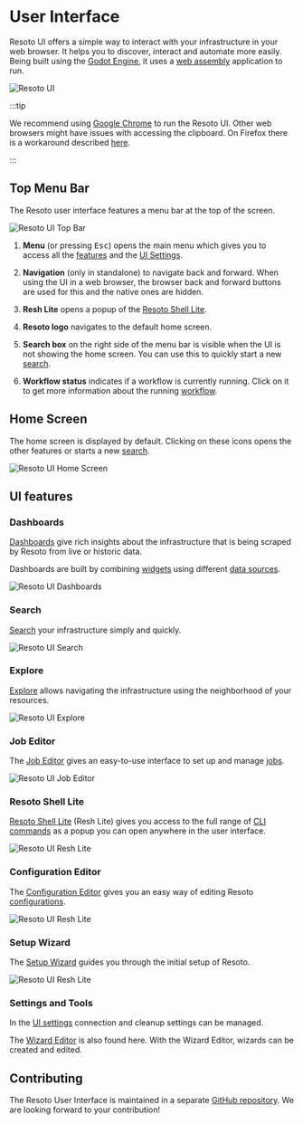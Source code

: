 # User Interface

Resoto UI offers a simple way to interact with your infrastructure in your web browser. It helps you to discover, interact and automate more easily. Being built using the [Godot Engine](https://godotengine.org), it uses a [web assembly](https://github.com/WebAssembly/design) application to run.

![Resoto UI](./img/resoto-ui-interface.jpg)

:::tip

We recommend using [Google Chrome](https://www.google.com/intl/en_en/chrome) to run the Resoto UI. Other web browsers might have issues with accessing the clipboard. On Firefox there is a workaround described [here](https://github.com/godotengine/godot/issues/57382#issuecomment-1262280650).

:::

## Top Menu Bar

The Resoto user interface features a menu bar at the top of the screen.

![Resoto UI Top Bar](./img/resoto-ui-top-bar.png)

1. **Menu** (or pressing <kbd>Esc</kbd>) opens the main menu which gives you to access all the [features](#ui-features) and the [UI Settings](./settings-and-tools.md#user-interface-settings).

2. **Navigation** (only in standalone) to navigate back and forward. When using the UI in a web browser, the browser back and forward buttons are used for this and the native ones are hidden.

3. **Resh Lite** opens a popup of the [Resoto Shell Lite](./resh-lite.md).

4. **Resoto logo** navigates to the default home screen.

5. **Search box** on the right side of the menu bar is visible when the UI is not showing the home screen. You can use this to quickly start a new [search](./search.md).

6. **Workflow status** indicates if a workflow is currently running. Click on it to get more information about the running [workflow](../../concepts/automation/index.md).

## Home Screen

The home screen is displayed by default. Clicking on these icons opens the other features or starts a new [search](./search.md).

![Resoto UI Home Screen](./img/resoto-ui-home-screen.jpg)

## UI features

### Dashboards

[Dashboards](./dashboards/index.md) give rich insights about the infrastructure that is being scraped by Resoto from live or historic data.

Dashboards are built by combining [widgets](./dashboards/widgets/index.md) using different [data sources](./dashboards/data-sources/index.md).

![Resoto UI Dashboards](./img/resoto-ui-dashboards.jpg)

### Search

[Search](./search.md) your infrastructure simply and quickly.

![Resoto UI Search](./img/resoto-ui-search.png)

### Explore

[Explore](./explore.md) allows navigating the infrastructure using the neighborhood of your resources.

![Resoto UI Explore](./img/resoto-ui-explore.jpg)

### Job Editor

The [Job Editor](./job-editor.md) gives an easy-to-use interface to set up and manage [jobs](../../concepts/automation/index.md).

![Resoto UI Job Editor](./img/resoto-ui-job-editor.jpg)

### Resoto Shell Lite

[Resoto Shell Lite](./resh-lite.md) (Resh Lite) gives you access to the full range of [CLI commands](../../reference/cli/index.md) as a popup you can open anywhere in the user interface.

![Resoto UI Resh Lite](./img/resoto-ui-resh-lite.jpg)

### Configuration Editor

The [Configuration Editor](./configuration-editor.md) gives you an easy way of editing Resoto [configurations](../configuration/index.md).

![Resoto UI Resh Lite](./img/resoto-ui-config-editor.jpg)

### Setup Wizard

The [Setup Wizard](./setup-wizard.md) guides you through the initial setup of Resoto.

![Resoto UI Resh Lite](./img/resoto-ui-setup-wizard.jpg)

### Settings and Tools

In the [UI settings](./settings-and-tools.md#user-interface-settings) connection and cleanup settings can be managed.

The [Wizard Editor](./settings-and-tools.md#wizard-editor) is also found here. With the Wizard Editor, wizards can be created and edited.

## Contributing

The Resoto User Interface is maintained in a separate [GitHub repository](https://github.com/someengineering/resoto-ui). We are looking forward to your contribution!
